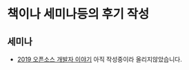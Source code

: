 책이나 세미나등의 후기 작성
================================

세미나
------

- [2019 오픈소스 개발자 이야기](https://github.com/yangseungin/review/blob/master/2019%EC%98%A4%ED%94%88%EC%86%8C%EC%8A%A4%EA%B0%9C%EB%B0%9C%EC%9E%90%EC%9D%B4%EC%95%BC%EA%B8%B0/README.md)
 아직 작성중이라 올리지않았습니다.

